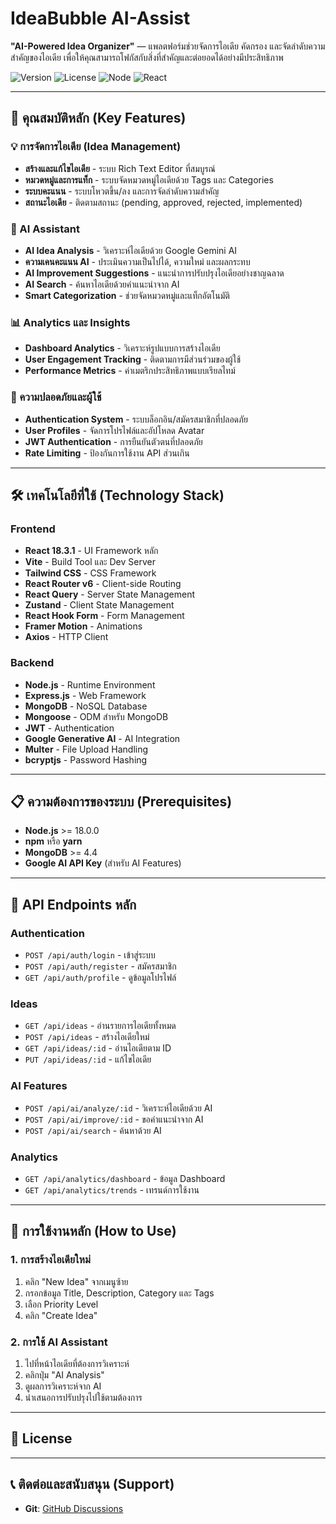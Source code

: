 # IdeaBubble AI-Assist

**"AI-Powered Idea Organizer"** — แพลตฟอร์มช่วยจัดการไอเดีย คัดกรอง และจัดลำดับความสำคัญของไอเดีย เพื่อให้คุณสามารถโฟกัสกับสิ่งที่สำคัญและต่อยอดได้อย่างมีประสิทธิภาพ

![Version](https://img.shields.io/badge/version-1.0.0-blue.svg)
![License](https://img.shields.io/badge/license-MIT-green.svg)
![Node](https://img.shields.io/badge/node-%3E%3D%2018.0.0-brightgreen.svg)
![React](https://img.shields.io/badge/react-18.3.1-blue.svg)

---

## 🚀 คุณสมบัติหลัก (Key Features)

### 💡 การจัดการไอเดีย (Idea Management)
- **สร้างและแก้ไขไอเดีย** - ระบบ Rich Text Editor ที่สมบูรณ์
- **หมวดหมู่และการแท็ก** - ระบบจัดหมวดหมู่ไอเดียด้วย Tags และ Categories
- **ระบบคะแนน** - ระบบโหวตขึ้น/ลง และการจัดลำดับความสำคัญ
- **สถานะไอเดีย** - ติดตามสถานะ (pending, approved, rejected, implemented)

### 🤖 AI Assistant
- **AI Idea Analysis** - วิเคราะห์ไอเดียด้วย Google Gemini AI
- **ความเคนคะแนน AI** - ประเมินความเป็นไปได้, ความใหม่ และผลกระทบ
- **AI Improvement Suggestions** - แนะนำการปรับปรุงไอเดียอย่างชาญฉลาด
- **AI Search** - ค้นหาไอเดียด้วยคำแนะนำจาก AI
- **Smart Categorization** - ช่วยจัดหมวดหมู่และแท็กอัตโนมัติ

### 📊 Analytics และ Insights
- **Dashboard Analytics** - วิเคราะห์รูปแบบการสร้างไอเดีย
- **User Engagement Tracking** - ติดตามการมีส่วนร่วมของผู้ใช้
- **Performance Metrics** - ค่าเมตริกประสิทธิภาพแบบเรียลไทม์

### 🔐 ความปลอดภัยและผู้ใช้
- **Authentication System** - ระบบล็อกอิน/สมัครสมาชิกที่ปลอดภัย
- **User Profiles** - จัดการโปรไฟล์และอัปโหลด Avatar
- **JWT Authentication** - การยืนยันตัวตนที่ปลอดภัย
- **Rate Limiting** - ป้องกันการใช้งาน API ส่วนเกิน

---

## 🛠️ เทคโนโลยีที่ใช้ (Technology Stack)

### Frontend
- **React 18.3.1** - UI Framework หลัก
- **Vite** - Build Tool และ Dev Server
- **Tailwind CSS** - CSS Framework
- **React Router v6** - Client-side Routing
- **React Query** - Server State Management
- **Zustand** - Client State Management
- **React Hook Form** - Form Management
- **Framer Motion** - Animations
- **Axios** - HTTP Client

### Backend
- **Node.js** - Runtime Environment
- **Express.js** - Web Framework
- **MongoDB** - NoSQL Database
- **Mongoose** - ODM สำหรับ MongoDB
- **JWT** - Authentication
- **Google Generative AI** - AI Integration
- **Multer** - File Upload Handling
- **bcryptjs** - Password Hashing

---

## 📋 ความต้องการของระบบ (Prerequisites)

- **Node.js** >= 18.0.0
- **npm** หรือ **yarn**
- **MongoDB** >= 4.4
- **Google AI API Key** (สำหรับ AI Features)

---

## 🔌 API Endpoints หลัก

### Authentication
- `POST /api/auth/login` - เข้าสู่ระบบ
- `POST /api/auth/register` - สมัครสมาชิก
- `GET /api/auth/profile` - ดูข้อมูลโปรไฟล์

### Ideas
- `GET /api/ideas` - อ่านรายการไอเดียทั้งหมด
- `POST /api/ideas` - สร้างไอเดียใหม่
- `GET /api/ideas/:id` - อ่านไอเดียตาม ID
- `PUT /api/ideas/:id` - แก้ไขไอเดีย

### AI Features
- `POST /api/ai/analyze/:id` - วิเคราะห์ไอเดียด้วย AI
- `POST /api/ai/improve/:id` - ขอคำแนะนำจาก AI
- `POST /api/ai/search` - ค้นหาด้วย AI

### Analytics
- `GET /api/analytics/dashboard` - ข้อมูล Dashboard
- `GET /api/analytics/trends` - เทรนด์การใช้งาน

---

## 🎯 การใช้งานหลัก (How to Use)

### 1. การสร้างไอเดียใหม่
1. คลิก "New Idea" จากเมนูซ้าย
2. กรอกข้อมูล Title, Description, Category และ Tags
3. เลือก Priority Level
4. คลิก "Create Idea"

### 2. การใช้ AI Assistant
1. ไปที่หน้าไอเดียที่ต้องการวิเคราะห์
2. คลิกปุ่ม "AI Analysis"
3. ดูผลการวิเคราะห์จาก AI
4. นำเสนอการปรับปรุงไปใช้ตามต้องการ
---

## 📄 License
---

## 📞 ติดต่อและสนับสนุน (Support)
- **Git**: [GitHub Discussions](https://github.com/shuwangp)
